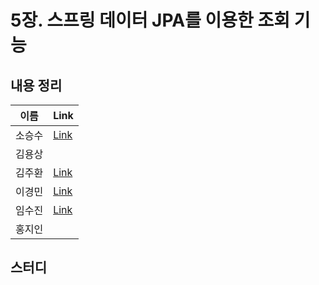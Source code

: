 # 5장. 스프링 데이터 JPA를 이용한 조회 기능

## 내용 정리

|  이름   | Link  |
|:-----:|:------|
|  소승수  |  [Link](https://voidmelody.tistory.com/191)    |
|  김용상  |       | 
|  김주환  |   [Link](https://beryl-shampoo-1a5.notion.site/5-363e03f7744b40a5a2c0fa284574c21c?pvs=4)    |
|  이경민  | [Link](https://velog.io/@tidavid1/DDD-START-5%EC%9E%A5-%EC%8A%A4%ED%94%84%EB%A7%81-%EB%8D%B0%EC%9D%B4%ED%84%B0-JPA%EB%A5%BC-%EC%9D%B4%EC%9A%A9%ED%95%9C-%EC%A1%B0%ED%9A%8C-%EA%B8%B0%EB%8A%A5)|
|  임수진  | [Link](https://blog.naver.com/sjlim1999/223285696235)      |
|  홍지인  |       |

## 스터디
> 
